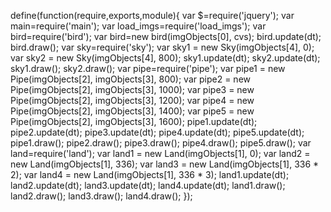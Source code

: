 define(function(require,exports,module){
    var $=require('jquery');
    var main=require('main');
    var load_imgs=require('load_imgs');
    var bird=require('bird');
    var bird=new bird(imgObjects[0], cvs);
    bird.update(dt);
    bird.draw();
    var sky=require('sky');
    var sky1 = new Sky(imgObjects[4], 0);
    var sky2 = new Sky(imgObjects[4], 800);
    sky1.update(dt);
    sky2.update(dt);
    sky1.draw();
    sky2.draw();
    var pipe=require('pipe');
    var pipe1 = new Pipe(imgObjects[2], imgObjects[3], 800);
    var pipe2 = new Pipe(imgObjects[2], imgObjects[3], 1000);
    var pipe3 = new Pipe(imgObjects[2], imgObjects[3], 1200);
    var pipe4 = new Pipe(imgObjects[2], imgObjects[3], 1400);
    var pipe5 = new Pipe(imgObjects[2], imgObjects[3], 1600);
    pipe1.update(dt);
    pipe2.update(dt);
    pipe3.update(dt);
    pipe4.update(dt);
    pipe5.update(dt);
    pipe1.draw();
    pipe2.draw();
    pipe3.draw();
    pipe4.draw();
    pipe5.draw();
    var land=require('land');
    var land1 = new Land(imgObjects[1], 0);
    var land2 = new Land(imgObjects[1], 336);
    var land3 = new Land(imgObjects[1], 336 * 2);
    var land4 = new Land(imgObjects[1], 336 * 3);
    land1.update(dt);
    land2.update(dt);
    land3.update(dt);
    land4.update(dt);
    land1.draw();
    land2.draw();
    land3.draw();
    land4.draw();
});
